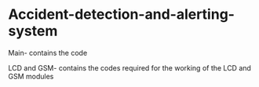 # Accident-detection-and-alerting-system

Main- contains the code

LCD and GSM- contains the codes required for the working of the LCD and GSM modules
